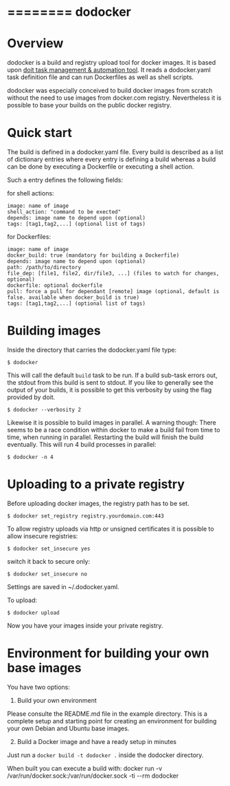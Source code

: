 ========
dodocker
========

Overview
========

dodocker is a build and registry upload tool for docker images. It is based upon 
[doit task management & automation tool](http://pydoit.org/). It reads a dodocker.yaml task
definition file and can run Dockerfiles as well as shell scripts. 

dodocker was especially conceived to build docker images from scratch without the need to
use images from docker.com registry. Nevertheless it is possible to base your builds on
the public docker registry.

Quick start
===========

The build is defined in a dodocker.yaml file. Every build is described as a list of dictionary
entries where every entry is defining a build whereas a build can be done by executing a Dockerfile
or executing a shell action.

Such a entry defines the following fields:

for shell actions:

    image: name of image
    shell_action: "command to be exected" 
    depends: image name to depend upon (optional)
    tags: [tag1,tag2,...] (optional list of tags)

for Dockerfiles:

    image: name of image
    docker_build: true (mandatory for building a Dockerfile)
    depends: image name to depend upon (optional)
    path: /path/to/directory
    file_dep: [file1, file2, dir/file3, ...] (files to watch for changes, optional)
    dockerfile: optional dockerfile
    pull: force a pull for dependant [remote] image (optional, default is false. available when docker_build is true)
    tags: [tag1,tag2,...] (optional list of tags)

Building images
===============

Inside the directory that carries the dodocker.yaml file type:

    $ dodocker

This will call the default `build` task to be run. If a build sub-task errors out, the stdout
from this build is sent to stdout. If you like to generally see the output of your builds, it is
possible to get this verbosity by using the flag provided by doit.

    $ dodocker --verbosity 2

Likewise it is possible to build images in parallel. A warning though: There seems to be a race
condition within docker to make a build fail from time to time, when running in parallel.
Restarting the build will finish the build eventually.
This will run 4 build processes in parallel:

    $ dodocker -n 4

Uploading to a private registry
===============================

Before uploading docker images, the registry path has to be set.

    $ dodocker set_registry registry.yourdomain.com:443

To allow registry uploads via http or unsigned certificates it is possible to allow insecure
registries:

    $ dodocker set_insecure yes

switch it back to secure only:

    $ dodocker set_insecure no

Settings are saved in ~/.dodocker.yaml.

To upload:

    $ dodocker upload

Now you have your images inside your private registry.

Environment for building your own base images
=============================================

You have two options:

1. Build your own environment

Please consulte the README.md file in the example directory. This is a complete setup and starting
point for creating an environment for building your own Debian and Ubuntu base images.

2. Build a Docker image and have a ready setup in minutes

Just run a `docker build -t dodocker .` inside the dodocker directory. 

When built you can execute a build with:
docker run -v /var/run/docker.sock:/var/run/docker.sock -ti --rm dodocker

